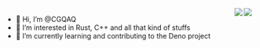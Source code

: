 <a href="https://github.com/cgqaq#gh-light-mode-only">
  <img align="right" src="https://github-readme-stats.vercel.app/api?username=cgqaq&show_icons=true&icon_color=805AD5&text_color=718096&bg_color=ffffff&hide_title=true#gh-light-mode-only" />
</a>

<a href="https://github.com/cgqaq#gh-dark-mode-only">
  <img align="right" src="https://github-readme-stats.vercel.app/api?username=cgqaq&show_icons=true&hide_title=true&theme=merko#gh-dark-mode-only" />
</a>


- 👋 Hi, I’m @CGQAQ
- 👀 I’m interested in Rust, C++ and all that kind of stuffs
- 🌱 I’m currently learning and contributing to the Deno project

<!---
CGQAQ/CGQAQ is a ✨ special ✨ repository because its `README.md` (this file) appears on your GitHub profile.
You can click the Preview link to take a look at your changes.
--->
